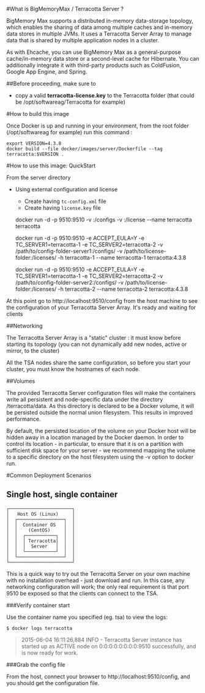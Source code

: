 #What is BigMemoryMax / Terracotta Server ?

BigMemory Max supports a distributed in-memory data-storage topology, which enables the sharing of data among multiple 
caches and in-memory data stores in multiple JVMs. It uses a Terracotta Server Array to manage data that is shared by 
multiple application nodes in a cluster.

As with Ehcache, you can use BigMemory Max as a general-purpose cache/in-memory data store or a second-level cache for 
Hibernate. You can additionally integrate it with third-party products such as ColdFusion, Google App Engine, and Spring.

##Before proceeding, make sure to

* copy a valid __terracotta-license.key__ to the Terracotta folder (that could be /opt/softwareag/Terracotta for example)


#How to build this image

Once Docker is up and running in your environment, from the root folder (/opt/softwareag for example) run this command :

    export VERSION=4.3.8
    docker build --file docker/images/server/Dockerfile --tag terracotta:$VERSION .

#How to use this image: QuickStart

From the server directory

- Using external configuration and license
    - Create <config-directory> having `tc-config.xml` file
    - Create <license-directory> having `license.key` file

  docker run -d -p 9510:9510 -v <config-directory>:/configs -v <license-directory>:/license --name terracotta terracotta

  docker run -d -p 9510:9510 -e ACCEPT_EULA=Y -e TC_SERVER1=terracotta-1 -e TC_SERVER2=terracotta-2 
              -v /path/to/config-folder-server1:/configs/ 
              -v /path/to/license-folder:/licenses/ 
              -h terracotta-1 
              --name terracotta-1 terracotta:4.3.8

  docker run -d -p 9510:9510 -e ACCEPT_EULA=Y -e TC_SERVER1=terracotta-1 -e TC_SERVER2=terracotta-2
              -v /path/to/config-folder-server2:/configs/
              -v /path/to/license-folder:/licenses/
              -h terracotta-2
              --name terracotta-2 terracotta:4.3.8


At this point go to http://localhost:9510/config from the host machine to see the configuration of your Terracotta Server Array.
It's ready and waiting for clients

##Networking

The Terracotta Server Array is a "static" cluster : it must know before starting its topology (you can not dynamically add new nodes, active or mirror, to the cluster)

All the TSA nodes share the same configuration, so before you start your cluster, you must know the hostnames of each node.

##Volumes

The provided Terracotta Server configuration files will make the containers write all persistent and node-specific data 
under the directory /terracotta/data. As this directory is declared to be a Docker volume, it will be persisted outside 
the normal union filesystem. This results in improved performance.

By default, the persisted location of the volume on your Docker host will be hidden away in a location managed by the 
Docker daemon. In order to control its location - in particular, to ensure that it is on a partition with sufficient 
disk space for your server - we recommend mapping the volume to a specific directory on the host filesystem using 
the -v option to docker run.

#Common Deployment Scenarios
## Single host, single container

    ┌───────────────────────┐
    │   Host OS (Linux)     │
    │  ┌─────────────────┐  │
    │  │  Container OS   │  │
    │  │    (CentOS)     │  │
    │  │  ┌───────────┐  │  │
    │  │  │ Terracotta│  │  │
    │  │  │  Server   │  │  │
    │  │  └───────────┘  │  │
    │  └─────────────────┘  │
    └───────────────────────┘

This is a quick way to try out the Terracotta Server on your own machine with no installation overhead - just download and run. In this case, any networking configuration will work; the only real requirement is that port 9510 be exposed so that the clients can connect to the TSA.

###Verify container start

Use the container name you specified (eg. tsa) to view the logs:

    $ docker logs terracotta

> 2015-06-04 16:11:26,884 INFO - Terracotta Server instance has started up as ACTIVE node on 0:0:0:0:0:0:0:0:9510 successfully, and is now ready for work.

###Grab the config file

From the host, connect your browser to http://localhost:9510/config, and you should get the configuration file.
